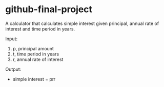 # **github-final-project**

A calculator that calculates simple interest given principal, annual rate of interest and time period in years.

Input:
   1. p, principal amount
   2. t, time period in years
   3. r, annual rate of interest

Output:
   * simple interest = p*t*r
   

